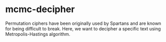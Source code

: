 # mcmc-decipher
Permutation ciphers have been originally used by Spartans and are known for being difficult to break. Here, we want to decipher a specific text using Metropolis-Hastings algorithm.
